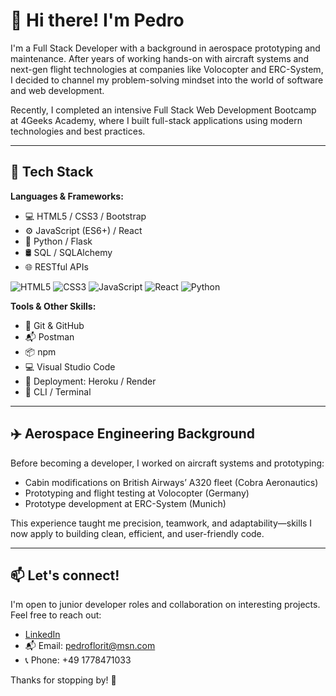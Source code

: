 # 👋 Hi there! I'm Pedro

I'm a Full Stack Developer with a background in aerospace prototyping and maintenance. After years of working hands-on with aircraft systems and next-gen flight technologies at companies like Volocopter and ERC-System, I decided to channel my problem-solving mindset into the world of software and web development.

Recently, I completed an intensive Full Stack Web Development Bootcamp at 4Geeks Academy, where I built full-stack applications using modern technologies and best practices.

---

## 🚀 Tech Stack

**Languages & Frameworks:**

- 💻 HTML5 / CSS3 / Bootstrap  
- ⚙️ JavaScript (ES6+) / React  
- 🐍 Python / Flask  
- 🛢 SQL / SQLAlchemy  
- 🌐 RESTful APIs
  
![HTML5](https://img.shields.io/badge/HTML5-E34F26?style=for-the-badge&logo=html5&logoColor=white)
![CSS3](https://img.shields.io/badge/CSS3-1572B6?style=for-the-badge&logo=css3&logoColor=white)
![JavaScript](https://img.shields.io/badge/JavaScript-F7DF1E?style=for-the-badge&logo=javascript&logoColor=black)
![React](https://img.shields.io/badge/React-20232A?style=for-the-badge&logo=react&logoColor=61DAFB)
![Python](https://img.shields.io/badge/Python-3776AB?style=for-the-badge&logo=python&logoColor=white)

**Tools & Other Skills:**

- 🔧 Git & GitHub  
- 📬 Postman  
- 📦 npm  
- 💻 Visual Studio Code  
- 🧪 Deployment: Heroku / Render  
- 📁 CLI / Terminal  

---

## ✈️ Aerospace Engineering Background

Before becoming a developer, I worked on aircraft systems and prototyping:
- Cabin modifications on British Airways’ A320 fleet (Cobra Aeronautics)  
- Prototyping and flight testing at Volocopter (Germany)  
- Prototype development at ERC-System (Munich)

This experience taught me precision, teamwork, and adaptability—skills I now apply to building clean, efficient, and user-friendly code.

---

## 📫 Let's connect!

I'm open to junior developer roles and collaboration on interesting projects. Feel free to reach out:

- [LinkedIn](https://www.linkedin.com/in/pedro-florit-docavo-4b468bba/)
- 📬 Email: pedroflorit@msn.com
- 📞 Phone: +49 1778471033

Thanks for stopping by! 🚀
